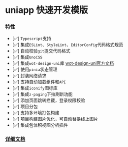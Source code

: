 # uniapp 快速开发模版

### 特性

- [✅] `Typescript`支持
- [✅] 集成`ESLint`、`StyleLint`、`EditorConfig`代码格式规范
- [✅] 自动校验`git`提交代码格式
- [✅] 集成`UnoCSS`
- [✅] 集成`wot-design-uni`库 [wot-design-uni官方文档](https://wot-design-uni.cn/)
- [✅] 使用`pinia`状态管理
- [✅] 封装网络请求
- [✅] 支持自动加载组件和`API`
- [✅] 集成`iconify`图标库
- [✅] 集成`z-paging`下拉刷新功能
- [✅] 添加页面跳转拦截，登录权限校验
- [✅] 项目分包
- [✅] 支持多环境打包构建
- [✅] 项目构建图片优化，可自动替换线上图片
- [✅] 集成包体积视图分析插件

### [详细文档](https://sunviv.github.io/uniapp-template-doc/) 
